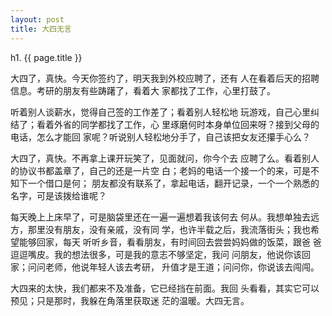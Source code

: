 ```yaml
---
layout: post
title: 大四无言
---
```


h1. {{ page.title }}

大四了，真快。今天你签约了，明天我到外校应聘了，还有
人在看着后天的招聘信息。考研的朋友有些踌躇了，看着大
家都找了工作，心里打鼓了。

听着别人谈薪水，觉得自己签的工作差了；看着别人轻松地
玩游戏，自己心里纠结了；看着外省的同学都找了工作，心
里琢磨何时本身单位回来呀？接到父母的电话，怎么才能回
家呢？听说别人轻松地分手了，自己该把女友还攥手心么？

大四了，真快。不再拿上课开玩笑了，见面就问，你今个去
应聘了么。看着别人的协议书都盖章了，自己的还是一片空
白；老妈的电话一个接一个的来，可是不知下一个借口是何；
朋友都没有联系了，拿起电话，翻开记录，一个一个熟悉的
名字，可是该拨给谁呢？

每天晚上上床早了，可是脑袋里还在一遍一遍想着我该何去
何从。我想单独去远方，那里没有朋友，没有亲戚，没有同
学，也许半载之后，我流落街头；我也希望能够回家，每天
听听乡音，看看朋友，有时间回去尝尝妈妈做的饭菜，跟爸
爸逗逗嘴皮。我的想法很多，可是我的意志不够坚定，我问
问朋友，他说你该回家；问问老师，他说年轻人该去考研，
升值才是王道；问问你，你说该去闯闯。

大四来的太快，我们都来不及准备，它已经挡在前面。我回
头看看，其实它可以预见；只是那时，我躲在角落里获取迷
茫的温暖。大四无言。